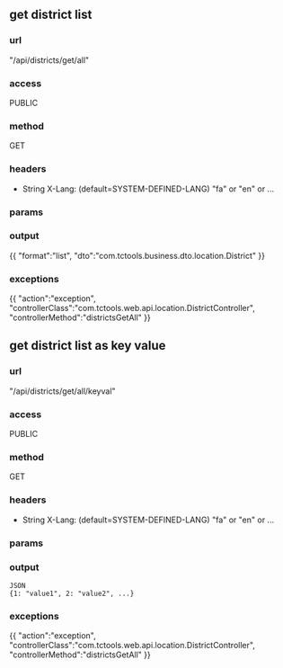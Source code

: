 ## get district list ##
### url ###
"/api/districts/get/all"
### access ###
PUBLIC
### method ###
GET
### headers ###
* String X-Lang: (default=SYSTEM-DEFINED-LANG) "fa" or "en" or ...
### params ###

### output ###
{{
"format":"list",
"dto":"com.tctools.business.dto.location.District"
}}
### exceptions ###
{{
"action":"exception",
"controllerClass":"com.tctools.web.api.location.DistrictController",
"controllerMethod":"districtsGetAll"
}}





## get district list as key value ##
### url ###
"/api/districts/get/all/keyval"
### access ###
PUBLIC
### method ###
GET
### headers ###
* String X-Lang: (default=SYSTEM-DEFINED-LANG) "fa" or "en" or ...
### params ###

### output ###
    JSON
    {1: "value1", 2: "value2", ...}
### exceptions ###
{{
"action":"exception",
"controllerClass":"com.tctools.web.api.location.DistrictController",
"controllerMethod":"districtsGetAll"
}}
